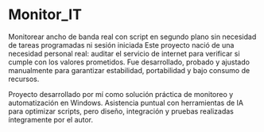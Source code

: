 # Monitor_IT
Monitorear ancho de banda real con script en segundo plano sin necesidad de tareas programadas ni sesión iniciada
Este proyecto nació de una necesidad personal real: auditar el servicio de internet para verificar si cumple con los valores prometidos. Fue desarrollado, probado y ajustado manualmente para garantizar estabilidad, portabilidad y bajo consumo de recursos.

Proyecto desarrollado por mí como solución práctica de monitoreo y automatización en Windows. Asistencia puntual con herramientas de IA para optimizar scripts, pero diseño, integración y pruebas realizadas íntegramente por el autor.
